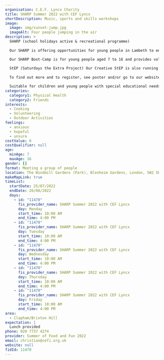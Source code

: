 ```yaml
---
organisation: C.E.F. Lyncx Charity
title: SHARP Summer 2022 with CEF Lyncx
shortDescription: Music, sports and skills workshops
image:
  image: img/sunset-jump.jpg
  imageAlt: Four people jumping in the air
description: >
  SHARP (school holidays active & recreational programme) 
   
  Our SHARP is offering opportunities for young people in Lambeth to engage in 25 days ‘Boot-Camp’ filled with structured active, recreation, learning and food programmes. 

  Our SHARP Boot-Camp is for young people aged 7 to 16 and provides volunteering/work experience opportunities for young people aged 16 years and over and it will run from Monday, 25 July to Friday, 26 August (Monday to Friday). 
   
  StEP (Saturdays the Extra Project) Our Creative StEP is also running every Saturday throughout the summer holidays. This project run from our GreenHouse, the Brixton Windmill One O’clock Club building, Windmill Gardens SW2 5DA, a safe space where young people aged 11 to 16 years old can seize the opportunity to explore and develop their #Creative/Performing Arts skills; see This Clip, an example production by the young people leading our Creative StEP.
   
  To find out more and to register, see poster and/or go to our website, https://cefi.org.uk/our-sharp-offer select ‘Project’ tab and then, ‘Our SHARP Offer’, scroll through and you will find all the information about these two initiatives of contact us directly. 

  Suitable for children and young people with special educational needs and disabilities.
categories:
  category1: Physical Health
  category2: Friends
interests:
  - Cooking
  - Volunteering
  - Outdoor Activities
feelings:
  - anxious
  - hopeful
  - unsure
costValue: 0
costQualifier: null
age:
  minAge: 7
  maxAge: 16
gender: []
format: Meeting a group of people
location: The Windmill Gardens (Park), Blenheim Gardens, London, SW2 5DA
makeMapLink: true
timeList:
  startDate: 25/07/2022
  endDate: 26/08/2022
  days:
    - id: "11470"
      fis_provider_name: SHARP Summer 2022 with CEF Lyncx
      day: Monday
      start_time: 10:00 AM
      end_time: 4:00 PM
    - id: "11470"
      fis_provider_name: SHARP Summer 2022 with CEF Lyncx
      day: Tuesday
      start_time: 10:00 AM
      end_time: 4:00 PM
    - id: "11470"
      fis_provider_name: SHARP Summer 2022 with CEF Lyncx
      day: Wednesday
      start_time: 10:00 AM
      end_time: 4:00 PM
    - id: "11470"
      fis_provider_name: SHARP Summer 2022 with CEF Lyncx
      day: Thursday
      start_time: 10:00 AM
      end_time: 4:00 PM
    - id: "11470"
      fis_provider_name: SHARP Summer 2022 with CEF Lyncx
      day: Friday
      start_time: 10:00 AM
      end_time: 4:00 PM
area:
  - Clapham/Brixton Hill
expectation: |
  Lunch provided
phone: 020 7737 4274
provider: Summer of Food and Fun 2022
email: christian@cefi.org.uk
website: null
fidId: 11470
---
```

